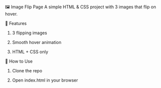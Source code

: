 🖼️ Image Flip Page
A simple HTML & CSS project with 3 images that flip on hover.

🔧 Features
1. 3 flipping images

2. Smooth hover animation

3. HTML + CSS only

📂 How to Use
1. Clone the repo

2. Open index.html in your browser
